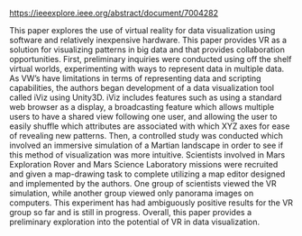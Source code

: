 https://ieeexplore.ieee.org/abstract/document/7004282

This paper explores the use of virtual reality for data visualization using software and relatively inexpensive hardware. This paper provides VR as a solution for visualizing patterns in big data and that provides collaboration opportunities. First, preliminary inquiries were conducted using off the shelf virtual worlds, experimenting with ways to represent data in multiple data. As VW’s have limitations in terms of representing data and scripting capabilities, the authors began development of a data visualization tool called iViz using Unity3D. iViz includes features such as using a standard web browser as a display, a broadcasting feature which allows multiple users to have a shared view following one user, and allowing the user to easily shuffle which attributes are associated with which XYZ axes for ease of revealing new patterns. Then, a controlled study was conducted which involved an immersive simulation of a Martian landscape in order to see if this method of visualization was more intuitive. Scientists involved in Mars Exploration Rover and Mars Science Laboratory missions were recruited and given a map-drawing task to complete utilizing a map editor designed and implemented by the authors. One group of scientists viewed the VR simulation, while another group viewed only panorama images on computers. This experiment has had ambiguously positive results for the VR group so far and is still in progress. Overall, this paper provides a preliminary exploration into the potential of VR in data visualization. 
